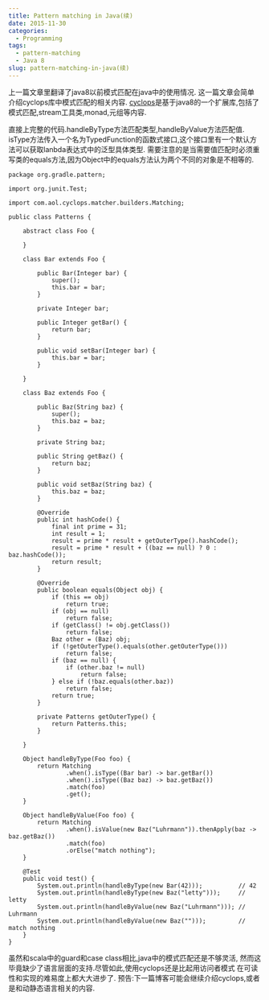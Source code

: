 ```yaml
---
title: Pattern matching in Java(续)
date: 2015-11-30
categories:
  - Programming
tags:
  - pattern-matching
  - Java 8
slug: pattern-matching-in-java(续)
---
```


上一篇文章里翻译了java8以前模式匹配在java中的使用情况.
这一篇文章会简单介绍cyclops库中模式匹配的相关内容.
[cyclops](https://github.com/aol/cyclops)是基于java8的一个扩展库,包括了模式匹配,stream工具类,monad,元组等内容.

直接上完整的代码.handleByType方法匹配类型,handleByValue方法匹配值.
isType方法传入一个名为TypedFunction的函数式接口,这个接口里有一个默认方法可以获取lanbda表达式中的泛型具体类型.
需要注意的是当需要值匹配时必须重写类的equals方法,因为Object中的equals方法认为两个不同的对象是不相等的.
```
package org.gradle.pattern;

import org.junit.Test;

import com.aol.cyclops.matcher.builders.Matching;

public class Patterns {

	abstract class Foo {

	}

	class Bar extends Foo {

		public Bar(Integer bar) {
			super();
			this.bar = bar;
		}

		private Integer bar;

		public Integer getBar() {
			return bar;
		}

		public void setBar(Integer bar) {
			this.bar = bar;
		}

	}

	class Baz extends Foo {

		public Baz(String baz) {
			super();
			this.baz = baz;
		}

		private String baz;

		public String getBaz() {
			return baz;
		}

		public void setBaz(String baz) {
			this.baz = baz;
		}

		@Override
		public int hashCode() {
			final int prime = 31;
			int result = 1;
			result = prime * result + getOuterType().hashCode();
			result = prime * result + ((baz == null) ? 0 : baz.hashCode());
			return result;
		}

		@Override
		public boolean equals(Object obj) {
			if (this == obj)
				return true;
			if (obj == null)
				return false;
			if (getClass() != obj.getClass())
				return false;
			Baz other = (Baz) obj;
			if (!getOuterType().equals(other.getOuterType()))
				return false;
			if (baz == null) {
				if (other.baz != null)
					return false;
			} else if (!baz.equals(other.baz))
				return false;
			return true;
		}

		private Patterns getOuterType() {
			return Patterns.this;
		}

	}

	Object handleByType(Foo foo) {
		return Matching
				.when().isType((Bar bar) -> bar.getBar())
				.when().isType((Baz baz) -> baz.getBaz())
				.match(foo)
				.get();
	}

	Object handleByValue(Foo foo) {
		return Matching
				.when().isValue(new Baz("Luhrmann")).thenApply(baz -> baz.getBaz())
				.match(foo)
				.orElse("match nothing");
	}

	@Test
	public void test() {
		System.out.println(handleByType(new Bar(42)));          // 42
		System.out.println(handleByType(new Baz("letty")));     // letty
		System.out.println(handleByValue(new Baz("Luhrmann"))); // Luhrmann
		System.out.println(handleByValue(new Baz("")));         // match nothing
	}
}
```
虽然和scala中的guard和case class相比,java中的模式匹配还是不够灵活,
然而这毕竟缺少了语言层面的支持.尽管如此,使用cyclops还是比起用访问者模式
在可读性和实现的难易度上都大大进步了.
预告:下一篇博客可能会继续介绍cyclops,或者是和动静态语言相关的内容.
